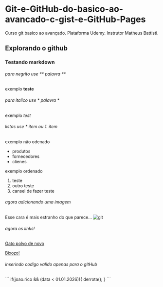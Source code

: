 # Git-e-GitHub-do-basico-ao-avancado-c-gist-e-GitHub-Pages
Curso git basico ao avançado. Plataforma Udemy. Instrutor Matheus Battisti.

## Explorando o github

### Testando markdown
###### para negrito use ** palavra **  
exemplo **teste**

###### para italico use * palavra *
exemplo *test*

###### listas use * item ou 1. item
exemplo não odenado
  * produtos
  * fornecedores
  * clienes

exemplo ordenado
  1. teste
  2. outro teste
  3. cansei de fazer teste


###### agora adicionando uma imagem
Esse cara é mais estranho do que parece...
![git](https://miro.medium.com/max/650/1*ekOYsVAtOKFeeJyhv5NVhA.jpeg)

###### agora os links!
[Gato polvo de novo](https://miro.medium.com/max/650/1*ekOYsVAtOKFeeJyhv5NVhA.jpeg)

[Bixozo!](https://www.bixozo.com.br)

###### inserindo codigo valido apenas para o gitHub
´´´
if(joao.rico && (data < 01.01.2026)){
 derrota();
}
´´´
